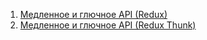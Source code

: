 1. [Медленное и глючное API (Redux)](fetchWOThunk)
2. [Медленное и глючное API (Redux Thunk)](fetchWThunk)
